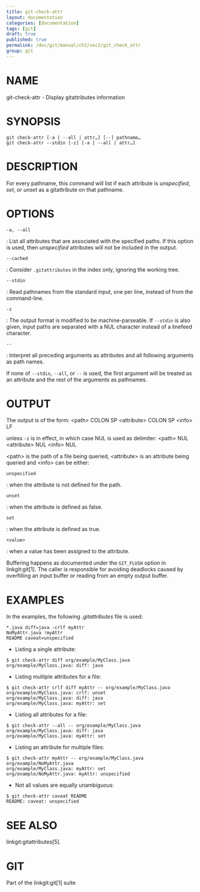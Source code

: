 ```yaml
---
title: git-check-attr
layout: documentation
categories: [documentation]
tags: [git]
draft: true
published: true
permalink: /doc/git/manual/ch2/sec2/git_check_attr
group: git
---
```


NAME
====

git-check-attr - Display gitattributes information

SYNOPSIS
========

    git check-attr [-a | --all | attr…] [--] pathname…
    git check-attr --stdin [-z] [-a | --all | attr…]

DESCRIPTION
===========

For every pathname, this command will list if each attribute is *unspecified*, *set*, or *unset* as a gitattribute on that pathname.

OPTIONS
=======

`-a, --all`

:   List all attributes that are associated with the specified paths. If this option is used, then *unspecified* attributes will not be included in the output.

`--cached`

:   Consider `.gitattributes` in the index only, ignoring the working tree.

`--stdin`

:   Read pathnames from the standard input, one per line, instead of from the command-line.

`-z`

:   The output format is modified to be machine-parseable. If `--stdin` is also given, input paths are separated with a NUL character instead of a linefeed character.

`--`

:   Interpret all preceding arguments as attributes and all following arguments as path names.

If none of `--stdin`, `--all`, or `--` is used, the first argument will be treated as an attribute and the rest of the arguments as pathnames.

OUTPUT
======

The output is of the form: &lt;path&gt; COLON SP &lt;attribute&gt; COLON SP &lt;info&gt; LF

unless `-z` is in effect, in which case NUL is used as delimiter: &lt;path&gt; NUL &lt;attribute&gt; NUL &lt;info&gt; NUL

&lt;path&gt; is the path of a file being queried, &lt;attribute&gt; is an attribute being queried and &lt;info&gt; can be either:

`unspecified`

:   when the attribute is not defined for the path.

`unset`

:   when the attribute is defined as false.

`set`

:   when the attribute is defined as true.

`<value>`

:   when a value has been assigned to the attribute.

Buffering happens as documented under the `GIT_FLUSH` option in linkgit:git\[1\]. The caller is responsible for avoiding deadlocks caused by overfilling an input buffer or reading from an empty output buffer.

EXAMPLES
========

In the examples, the following *.gitattributes* file is used:

    *.java diff=java -crlf myAttr
    NoMyAttr.java !myAttr
    README caveat=unspecified

-   Listing a single attribute:

<!-- -->

    $ git check-attr diff org/example/MyClass.java
    org/example/MyClass.java: diff: java

-   Listing multiple attributes for a file:

<!-- -->

    $ git check-attr crlf diff myAttr -- org/example/MyClass.java
    org/example/MyClass.java: crlf: unset
    org/example/MyClass.java: diff: java
    org/example/MyClass.java: myAttr: set

-   Listing all attributes for a file:

<!-- -->

    $ git check-attr --all -- org/example/MyClass.java
    org/example/MyClass.java: diff: java
    org/example/MyClass.java: myAttr: set

-   Listing an attribute for multiple files:

<!-- -->

    $ git check-attr myAttr -- org/example/MyClass.java org/example/NoMyAttr.java
    org/example/MyClass.java: myAttr: set
    org/example/NoMyAttr.java: myAttr: unspecified

-   Not all values are equally unambiguous:

<!-- -->

    $ git check-attr caveat README
    README: caveat: unspecified

SEE ALSO
========

linkgit:gitattributes\[5\].

GIT
===

Part of the linkgit:git\[1\] suite
